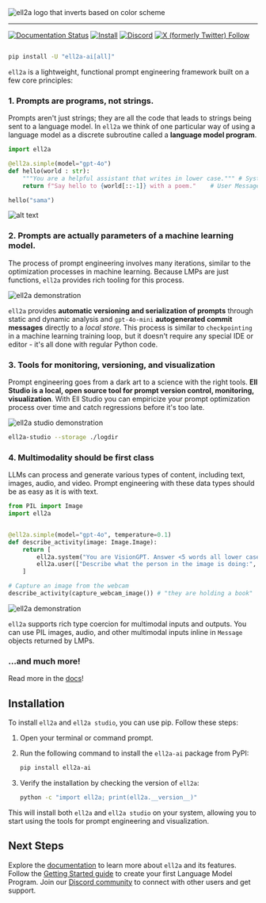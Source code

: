 <picture>
  <source media="(prefers-color-scheme: dark)" srcset="https://docs.agentbase.space/_static/ell2a-wide-dark.png">
  <source media="(prefers-color-scheme: light)" srcset="https://docs.agentbase.space/_static/ell2a-wide-light.png">
  <img alt="ell2a logo that inverts based on color scheme" src="https://docs.agentbase.space/_static/ell2a-wide.png">
</picture>

--------------------------------------------------------------------------------

[![Documentation Status](https://img.shields.io/badge/documentation-go)](https://docs.agentbase.space/) [![Install](https://img.shields.io/badge/get_started-blue)](https://docs.agentbase.space/installation) [![Discord](https://dcbadge.limes.pink/api/server/vWntgU52Xb?style=flat)](https://discord.gg/vWntgU52Xb) [![X (formerly Twitter) Follow](https://img.shields.io/twitter/follow/wgussml)](https://x.com/wgussml)


```bash

pip install -U "ell2a-ai[all]"
```

`ell2a` is a lightweight, functional prompt engineering framework built on a few core principles:

### 1. Prompts are programs, not strings.

Prompts aren't just strings; they are all the code that leads to strings being sent to a language model. In `ell2a` we think of one particular way of using a language model as a discrete subroutine called a **language model program**.

```python
import ell2a

@ell2a.simple(model="gpt-4o")
def hello(world : str):
    """You are a helpful assistant that writes in lower case.""" # System Message
    return f"Say hello to {world[::-1]} with a poem."    # User Message

hello("sama")
```

![alt text](https://docs.agentbase.space/_static/gif1.webp)

### 2. Prompts are actually parameters of a machine learning model.


The process of prompt engineering involves many iterations, similar to the optimization processes in machine learning. Because LMPs are just functions, `ell2a` provides rich tooling for this process.

![ell2a demonstration](https://docs.agentbase.space/_static/versions_small.webp)


`ell2a` provides **automatic versioning and serialization of prompts** through static and dynamic analysis and  `gpt-4o-mini` **autogenerated commit messages** directly to a *local store*. This process is similar to `checkpointing` in a machine learning training loop, but it doesn't require any special IDE or editor - it's all done with regular Python code.

### 3. Tools for monitoring, versioning, and visualization

Prompt engineering goes from a dark art to a science with the right tools. **Ell Studio is a local, open source tool for prompt version control, monitoring, visualization**. With Ell Studio you can empiricize your prompt optimization process over time and catch regressions before it's too late.

<picture>
  <source srcset="https://docs.agentbase.space/_static/ell_studio_better.webp" type="image/webp">
  <img src="docs/src/_static/ell_studio_better.webp" alt="ell2a studio demonstration">
</picture>

```bash
ell2a-studio --storage ./logdir 
```


### 4. Multimodality should be first class

LLMs can process and generate various types of content, including text, images, audio, and video. Prompt engineering with these data types should be as easy as it is with text.

```python
from PIL import Image
import ell2a


@ell2a.simple(model="gpt-4o", temperature=0.1)
def describe_activity(image: Image.Image):
    return [
        ell2a.system("You are VisionGPT. Answer <5 words all lower case."),
        ell2a.user(["Describe what the person in the image is doing:", image])
    ]

# Capture an image from the webcam
describe_activity(capture_webcam_image()) # "they are holding a book"
```
![ell2a demonstration](https://docs.agentbase.space/_static/multimodal_compressed.webp)

`ell2a` supports rich type coercion for multimodal inputs and outputs. You can use PIL images, audio, and other multimodal inputs inline in `Message` objects returned by LMPs.

### ...and much more!

Read more in the [docs](https://docs.agentbase.space/)!

## Installation
To install `ell2a` and `ell2a studio`, you can use pip. Follow these steps:

1. Open your terminal or command prompt.
2. Run the following command to install the `ell2a-ai` package from PyPI:

   ```bash
   pip install ell2a-ai
   ```

3. Verify the installation by checking the version of `ell2a`:

   ```bash
   python -c "import ell2a; print(ell2a.__version__)"
   ```

This will install both `ell2a` and `ell2a studio` on your system, allowing you to start using the tools for prompt engineering and visualization.



## Next Steps

Explore the [documentation](https://docs.agentbase.space/) to learn more about `ell2a` and its features. Follow the [Getting Started guide](https://docs.agentbase.space/getting_started.html) to create your first Language Model Program. Join our [Discord community](https://discord.gg/vWntgU52Xb) to connect with other users and get support.
